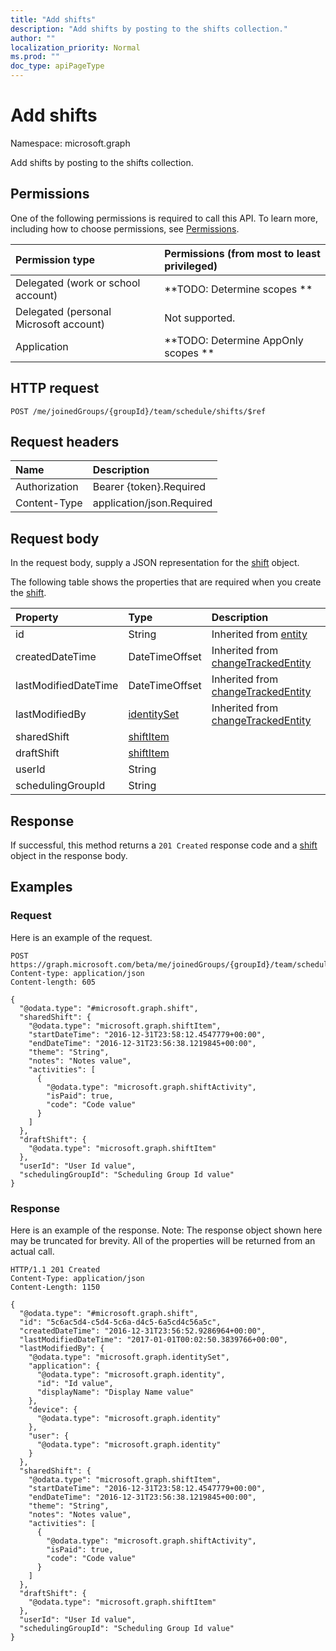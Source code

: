 ```yaml
---
title: "Add shifts"
description: "Add shifts by posting to the shifts collection."
author: ""
localization_priority: Normal
ms.prod: ""
doc_type: apiPageType
---
```


# Add shifts

Namespace: microsoft.graph

Add shifts by posting to the shifts collection.

## Permissions
One of the following permissions is required to call this API. To learn more, including how to choose permissions, see [Permissions](/concepts/permissions-reference.md).

|Permission type|Permissions (from most to least privileged)|
|:---|:---|
|Delegated (work or school account)|**TODO: Determine scopes **|
|Delegated (personal Microsoft account)|Not supported.|
|Application|**TODO: Determine AppOnly scopes **|

## HTTP request
<!-- {
  "blockType": "ignored"
}
-->
``` http
POST /me/joinedGroups/{groupId}/team/schedule/shifts/$ref
```

## Request headers
|Name|Description|
|:---|:---|
|Authorization|Bearer {token}.Required|
|Content-Type|application/json.Required|

## Request body
In the request body, supply a JSON representation for the [shift](../resources/shift.md) object.

The following table shows the properties that are required when you create the [shift](../resources/shift.md).

|Property|Type|Description|
|:---|:---|:---|
|id|String| Inherited from [entity](../resources/entity.md)|
|createdDateTime|DateTimeOffset| Inherited from [changeTrackedEntity](../resources/changetrackedentity.md)|
|lastModifiedDateTime|DateTimeOffset| Inherited from [changeTrackedEntity](../resources/changetrackedentity.md)|
|lastModifiedBy|[identitySet](../resources/identityset.md)| Inherited from [changeTrackedEntity](../resources/changetrackedentity.md)|
|sharedShift|[shiftItem](../resources/shiftitem.md)||
|draftShift|[shiftItem](../resources/shiftitem.md)||
|userId|String||
|schedulingGroupId|String||



## Response
If successful, this method returns a `201 Created` response code and a [shift](../resources/shift.md) object in the response body.

## Examples

### Request
Here is an example of the request.
<!-- {
  "blockType": "request",
  "name": "create_shift_from_"
}
-->
``` http
POST https://graph.microsoft.com/beta/me/joinedGroups/{groupId}/team/schedule/shifts
Content-type: application/json
Content-length: 605

{
  "@odata.type": "#microsoft.graph.shift",
  "sharedShift": {
    "@odata.type": "microsoft.graph.shiftItem",
    "startDateTime": "2016-12-31T23:58:12.4547779+00:00",
    "endDateTime": "2016-12-31T23:56:38.1219845+00:00",
    "theme": "String",
    "notes": "Notes value",
    "activities": [
      {
        "@odata.type": "microsoft.graph.shiftActivity",
        "isPaid": true,
        "code": "Code value"
      }
    ]
  },
  "draftShift": {
    "@odata.type": "microsoft.graph.shiftItem"
  },
  "userId": "User Id value",
  "schedulingGroupId": "Scheduling Group Id value"
}
```

### Response
Here is an example of the response. Note: The response object shown here may be truncated for brevity. All of the properties will be returned from an actual call.
<!-- {
  "blockType": "response",
  "truncated": true,
  "@odata.type": "microsoft.graph.shift"
}
-->
``` http
HTTP/1.1 201 Created
Content-Type: application/json
Content-Length: 1150

{
  "@odata.type": "#microsoft.graph.shift",
  "id": "5c6ac5d4-c5d4-5c6a-d4c5-6a5cd4c56a5c",
  "createdDateTime": "2016-12-31T23:56:52.9286964+00:00",
  "lastModifiedDateTime": "2017-01-01T00:02:50.3839766+00:00",
  "lastModifiedBy": {
    "@odata.type": "microsoft.graph.identitySet",
    "application": {
      "@odata.type": "microsoft.graph.identity",
      "id": "Id value",
      "displayName": "Display Name value"
    },
    "device": {
      "@odata.type": "microsoft.graph.identity"
    },
    "user": {
      "@odata.type": "microsoft.graph.identity"
    }
  },
  "sharedShift": {
    "@odata.type": "microsoft.graph.shiftItem",
    "startDateTime": "2016-12-31T23:58:12.4547779+00:00",
    "endDateTime": "2016-12-31T23:56:38.1219845+00:00",
    "theme": "String",
    "notes": "Notes value",
    "activities": [
      {
        "@odata.type": "microsoft.graph.shiftActivity",
        "isPaid": true,
        "code": "Code value"
      }
    ]
  },
  "draftShift": {
    "@odata.type": "microsoft.graph.shiftItem"
  },
  "userId": "User Id value",
  "schedulingGroupId": "Scheduling Group Id value"
}
```

